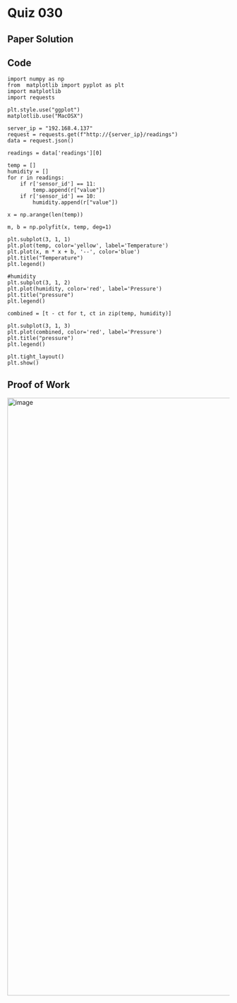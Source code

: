 # Quiz 030

## Paper Solution

## Code

```
import numpy as np
from  matplotlib import pyplot as plt
import matplotlib
import requests

plt.style.use("ggplot")
matplotlib.use("MacOSX")

server_ip = "192.168.4.137"
request = requests.get(f"http://{server_ip}/readings")
data = request.json()

readings = data['readings'][0]

temp = []
humidity = []
for r in readings:
    if r['sensor_id'] == 11:
        temp.append(r["value"])
    if r['sensor_id'] == 10:
        humidity.append(r["value"])

x = np.arange(len(temp))

m, b = np.polyfit(x, temp, deg=1)

plt.subplot(3, 1, 1)
plt.plot(temp, color='yellow', label='Temperature')
plt.plot(x, m * x + b, '--', color='blue')
plt.title("Temperature")
plt.legend()

#humidity
plt.subplot(3, 1, 2)
plt.plot(humidity, color='red', label='Pressure')
plt.title("pressure")
plt.legend()

combined = [t - ct for t, ct in zip(temp, humidity)]

plt.subplot(3, 1, 3)
plt.plot(combined, color='red', label='Pressure')
plt.title("pressure")
plt.legend()

plt.tight_layout()
plt.show()
```
## Proof of Work

<img width="1356" alt="image" src="https://github.com/user-attachments/assets/be1c0f83-73ee-4586-9edc-2ae71f8b4982">
